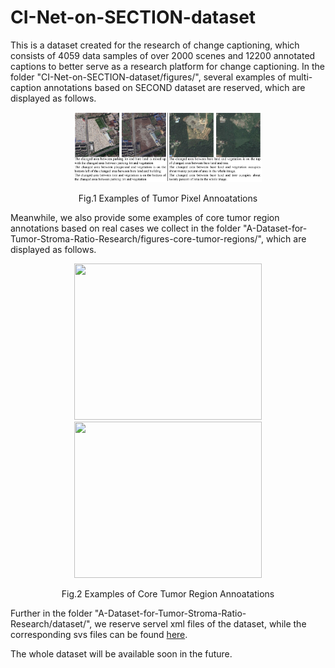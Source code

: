 # CI-Net-on-SECTION-dataset
This is a dataset created for the research of change captioning, which consists of 4059 data samples of over 2000 scenes and 12200 annotated captions to better serve as a research platform for change captioning. In the folder "CI-Net-on-SECTION-dataset/figures/", several examples of multi-caption annotations based on SECOND dataset are reserved, which are displayed as follows.

<div id="img\-container" align="center"> <img src="figures/Fig4.png" width="300px"> <div id="img\-container" align="center">
  
<p align="center">  
Fig.1 Examples of Tumor Pixel Annoatations
</p>  

<p align="left"> 
Meanwhile, we also provide some examples of core tumor region annotations based on real cases we collect in the folder "A-Dataset-for-Tumor-Stroma-Ratio-Research/figures-core-tumor-regions/", which are displayed as follows.
</p> 

<div id="img\-container" align="center"> <img src="https://github.com/chenly2006/A-Dataset-for-Tumor-Stroma-Ratio-Research/blob/main/figures-core-tumor-regions/S14-10545-42022-08-15_16_38_35.jpg" width="300px" height="250px"> <img src="https://github.com/chenly2006/A-Dataset-for-Tumor-Stroma-Ratio-Research/blob/main/figures-core-tumor-regions/S15-29281-32022-08-22_16_50_05.jpg" width="300px" height="250px"> </div>
  
<p align="center"> 
Fig.2 Examples of Core Tumor Region Annoatations
</p>  

<p align="left"> 
Further in the folder "A-Dataset-for-Tumor-Stroma-Ratio-Research/dataset/", we reserve servel xml files of the dataset, while the corresponding svs files can be found <a href="https://drive.google.com/drive/folders/1UR8hId9EcADRh7OeBk36s3zIxPNIZiT1?usp=drive_link" target="_blank" title="dataset">here</a>.
</p>  

<p align="left"> 
The whole dataset will be available soon in the future.
</p> 


